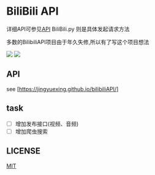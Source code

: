 # BiliBili API

详细API可参见[API](data/API.json)
 BiliBili.py 则是具体发起请求方法

 多数的BilibiliAPI项目由于年久失修,所以有了写这个项目想法

 ![](https://img.shields.io/badge/language-python-blue.svg)
 ![](https://img.shields.io/badge/API-bilibili-fb7299.svg)

## API
see [https://jingyuexing.github.io/bilibiliAPI/]
## task

- ☐ 增加发布接口(视频、音频)
- ☐ 增加爬虫搜索


## LICENSE

[MIT](LICENSE)


